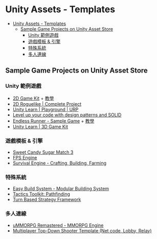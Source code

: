 # Unity Assets - Templates

<!-- TOC -->
* [Unity Assets - Templates](#unity-assets---templates)
  * [Sample Game Projects on Unity Asset Store](#sample-game-projects-on-unity-asset-store)
    * [Unity 範例遊戲](#unity-範例遊戲)
    * [遊戲模板 & 引擎](#遊戲模板--引擎)
    * [特殊系統](#特殊系統)
    * [多人連線](#多人連線)
<!-- TOC -->

## Sample Game Projects on Unity Asset Store

### Unity 範例遊戲

- [2D Game Kit](https://assetstore.unity.com/packages/templates/tutorials/2d-game-kit-107098) + [教學](https://learn.unity.com/project/2d-you-xi-tao-jian)
- [2D Roguelike | Complete Project](https://assetstore.unity.com/packages/templates/tutorials/2d-roguelike-complete-project-299017)
- [Unity Learn | Playground | URP](https://assetstore.unity.com/packages/templates/tutorials/unity-learn-playground-urp-109917#content)
- [Level up your code with design patterns and SOLID](https://assetstore.unity.com/packages/essentials/tutorial-projects/level-up-your-code-with-design-patterns-and-solid-289616#content)
- [Endless Runner - Sample Game](https://assetstore.unity.com/packages/templates/tutorials/endless-runner-sample-game-87901#content) + [教學](https://learn.unity.com/tutorial/mobile-development-techniques#5c7f8528edbc2a002053b4ab)
- [Unity Learn | 3D Game Kit](https://assetstore.unity.com/packages/templates/tutorials/unity-learn-3d-game-kit-115747#content)

### 遊戲模板 & 引擎

- [Sweet Candy Sugar Match 3](https://assetstore.unity.com/packages/templates/systems/sweet-candy-sugar-match-3-98823#content)
- [FPS Engine](https://assetstore.unity.com/packages/templates/systems/fps-engine-218594#content)
- [Survival Engine - Crafting, Building, Farming](https://assetstore.unity.com/packages/templates/systems/survival-engine-crafting-building-farming-178160)

### 特殊系統

- [Easy Build System - Modular Building System](https://assetstore.unity.com/packages/templates/systems/easy-build-system-modular-building-system-45394#content)
- [Tactics Toolkit: Pathfinding](https://assetstore.unity.com/packages/templates/tutorials/tactics-toolkit-pathfinding-237954)
- [Turn Based Strategy Framework](https://assetstore.unity.com/packages/templates/systems/turn-based-strategy-framework-50282)

### 多人連線

- [uMMORPG Remastered - MMORPG Engine](https://assetstore.unity.com/packages/templates/systems/ummorpg-remastered-mmorpg-engine-159401#content)
- [Multiplayer Top-Down Shooter Template (Net code, Lobby, Relay)](https://assetstore.unity.com/packages/templates/packs/multiplayer-top-down-shooter-template-netcode-lobby-relay-264802)
